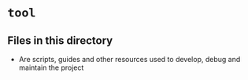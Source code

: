 # `tool`

## Files in this directory

- Are scripts, guides and other resources used to develop, debug and maintain the project

